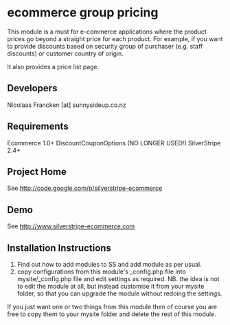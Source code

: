 
ecommerce group pricing
================================================================================

This module is a must for e-commerce applications
where the product prices go beyond a straight price
for each product. For example, if you want to provide
discounts based on security group of purchaser
(e.g. staff discounts) or customer country of origin.

It also provides a price list page.

Developers
-----------------------------------------------
Nicolaas Francken [at] sunnysideup.co.nz


Requirements
-----------------------------------------------
Ecommerce 1.0+
DiscountCouponOptions (NO LONGER USED!)
SilverStripe 2.4+

Project Home
-----------------------------------------------
See http://code.google.com/p/silverstripe-ecommerce

Demo
-----------------------------------------------
See http://www.silverstripe-ecommerce.com

Installation Instructions
-----------------------------------------------
1. Find out how to add modules to SS and add module as per usual.
2. copy configurations from this module's _config.php file
into mysite/_config.php file and edit settings as required.
NB. the idea is not to edit the module at all, but instead customise
it from your mysite folder, so that you can upgrade the module without redoing the settings.

If you just want one or two things from this module
then of course you are free to copy them to your
mysite folder and delete the rest of this module.



